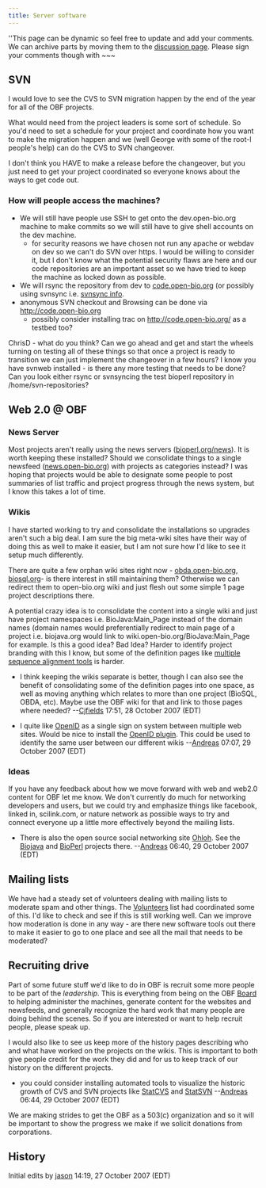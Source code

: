 ```yaml
---
title: Server software
---
```


''This page can be dynamic so feel free to update and add your comments.
We can archive parts by moving them to the [discussion
page](Talk:Server_software "wikilink"). Please sign your comments though
with ~~~

SVN
---

I would love to see the CVS to SVN migration happen by the end of the
year for all of the OBF projects.

What would need from the project leaders is some sort of schedule. So
you'd need to set a schedule for your project and coordinate how you
want to make the migration happen and we (well George with some of the
root-l people's help) can do the CVS to SVN changeover.

I don't think you HAVE to make a release before the changeover, but you
just need to get your project coordinated so everyone knows about the
ways to get code out.

### How will people access the machines?

-   We will still have people use SSH to get onto the dev.open-bio.org
    machine to make commits so we will still have to give shell accounts
    on the dev machine.
    -   for security reasons we have chosen not run any apache or webdav
        on dev so we can't do SVN over https. I would be willing to
        consider it, but I don't know what the potential security flaws
        are here and our code repositories are an important asset so we
        have tried to keep the machine as locked down as possible.
-   We will rsync the repository from dev to
    [code.open-bio.org](http://code.open-bio.org) (or possibly using
    svnsync i.e. [svnsync
    info](http://journal.paul.querna.org/articles/2006/09/14/using-svnsync/).
-   anonymous SVN checkout and Browsing can be done via
    <http://code.open-bio.org>
    -   possibly consider installing trac on <http://code.open-bio.org/>
        as a testbed too?

ChrisD - what do you think? Can we go ahead and get and start the wheels
turning on testing all of these things so that once a project is ready
to transition we can just implement the changeover in a few hours? I
know you have svnweb installed - is there any more testing that needs to
be done? Can you look either rsync or svnsyncing the test bioperl
repository in /home/svn-repositories?

Web 2.0 @ OBF
-------------

### News Server

Most projects aren't really using the news servers
([bioperl.org/news](http://bioperl.org/news)). It is worth keeping these
installed? Should we consolidate things to a single newsfeed
([news.open-bio.org](http://news.open-bio.org/)) with projects as
categories instead? I was hoping that projects would be able to
designate some people to post summaries of list traffic and project
progress through the news system, but I know this takes a lot of time.

### Wikis

I have started working to try and consolidate the installations so
upgrades aren't such a big deal. I am sure the big meta-wiki sites have
their way of doing this as well to make it easier, but I am not sure how
I'd like to see it setup much differently.

There are quite a few orphan wiki sites right now -
[obda.open-bio.org](http://obda.open-bio.org),
[biosql.org](http://biosql.org)- is there interest in still maintaining
them? Otherwise we can redirect them to open-bio.org wiki and just flesh
out some simple 1 page project descriptions there.

A potential crazy idea is to consolidate the content into a single wiki
and just have project namespaces i.e. BioJava:Main\_Page instead of the
domain names (domain names would preferentially redirect to main page of
a project i.e. biojava.org would link to
wiki.open-bio.org/BioJava:Main\_Page for example. Is this a good idea?
Bad Idea? Harder to identify project branding with this I know, but some
of the definition pages like [multiple sequence alignment
tools](bp:MSA "wikilink") is harder.

-   I think keeping the wikis separate is better, though I can also see
    the benefit of consolidating some of the definition pages into one
    space, as well as moving anything which relates to more than one
    project (BioSQL, OBDA, etc). Maybe use the OBF wiki for that and
    link to those pages where needed?
    --[Cjfields](User:Cjfields "wikilink") 17:51, 28 October 2007 (EDT)

<!-- -->

-   I quite like [OpenID](http://openid.net) as a single sign on system
    between multiple web sites. Would be nice to install the [OpenID
    plugin](http://www.mediawiki.org/wiki/Extension:OpenID). This could
    be used to identify the same user between our different wikis
    --[Andreas](User:Andreas "wikilink") 07:07, 29 October 2007 (EDT)

### Ideas

If you have any feedback about how we move forward with web and web2.0
content for OBF let me know. We don't currently do much for networking
developers and users, but we could try and emphasize things like
facebook, linked in, scilink.com, or nature network as possible ways to
try and connect everyone up a little more effectively beyond the mailing
lists.

-   There is also the open source social networking site
    [Ohloh](http://www.ohloh.net/). See the
    [Biojava](http://www.ohloh.net/projects/6798?p=BioJava) and
    [BioPerl](http://www.ohloh.net/projects/6685?p=BioPerl)
    projects there. --[Andreas](User:Andreas "wikilink") 06:40, 29
    October 2007 (EDT)

Mailing lists
-------------

We have had a steady set of volunteers dealing with mailing lists to
moderate spam and other things. The [Volunteers](Volunteers "wikilink")
list had coordinated some of this. I'd like to check and see if this is
still working well. Can we improve how moderation is done in any way -
are there new software tools out there to make it easier to go to one
place and see all the mail that needs to be moderated?

Recruiting drive
----------------

Part of some future stuff we'd like to do in OBF is recruit some more
people to be part of the *leadership*. This is everything from being on
the OBF [Board](Board "wikilink") to helping administer the machines,
generate content for the websites and newsfeeds, and generally recognize
the hard work that many people are doing behind the scenes. So if you
are interested or want to help recruit people, please speak up.

I would also like to see us keep more of the history pages describing
who and what have worked on the projects on the wikis. This is important
to both give people credit for the work they did and for us to keep
track of our history on the different projects.

-   you could consider installing automated tools to visualize the
    historic growth of CVS and SVN projects like
    [StatCVS](http://statcvs.sourceforge.net/) and
    [StatSVN](http://statsvn.org/) --[Andreas](User:Andreas "wikilink")
    06:44, 29 October 2007 (EDT)

We are making strides to get the OBF as a 503(c) organization and so it
will be important to show the progress we make if we solicit donations
from corporations.

History
-------

Initial edits by [jason](User:Jason "wikilink") 14:19, 27 October 2007
(EDT)
